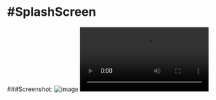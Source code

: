 #SplashScreen
=================

###Screenshot:
![image](https://github.com/user-attachments/assets/25ef9bb4-c04e-4d90-895f-ab1517cc73a2)
![Demo](graphics/Screen-Recording-2025-03-15-230018.mp4)

